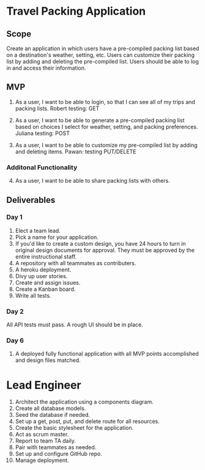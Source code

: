 # Travel Packing Application

## Scope

Create an application in which users have a pre-compiled packing list based on a destination's weather, setting, etc. Users can customize their packing list by adding and deleting the pre-compiled list. Users should be able to log in and access their information. 

## MVP

1. As a user, I want to be able to login, so that I can see all of my trips and packing lists.  Robert testing: GET

2. As a user, I want to be able to generate a pre-compiled packing list based on choices I select for weather, setting, and packing preferences. 
Juliana testing: POST

3. As a user, I want to be able to customize my pre-compiled list by adding and deleting items. Pawan: testing PUT/DELETE

### Additonal Functionality
4. As a user, I want to be able to share packing lists with others. 

## Deliverables

### Day 1
1. Elect a team lead. 
2. Pick a name for your application.
3. If you'd like to create a custom design, you have 24 hours to turn in original design documents for approval. They must be approved by the entire instructional staff. 
4. A repository with all teammates as contributers. 
5. A heroku deployment.
6. Divy up user stories.
7. Create and assign issues. 
8. Create a Kanban board. 
9. Write all tests.  

### Day 2
All API tests must pass. 
A rough UI should be in place. 

### Day 6
1. A deployed fully functional application with all MVP points accomplished and design files matched. 

# Lead Engineer
1. Architect the application using a components diagram. 
2. Create all database models.
3. Seed the database if needed.
4. Set up a get, post, put, and delete route for all resources.
5. Create the basic stylesheet for the application.
6. Act as scrum master. 
7. Report to team TA daily. 
8. Pair with teammates as needed.
9. Set up and configure GitHub repo.
10. Manage deployment.